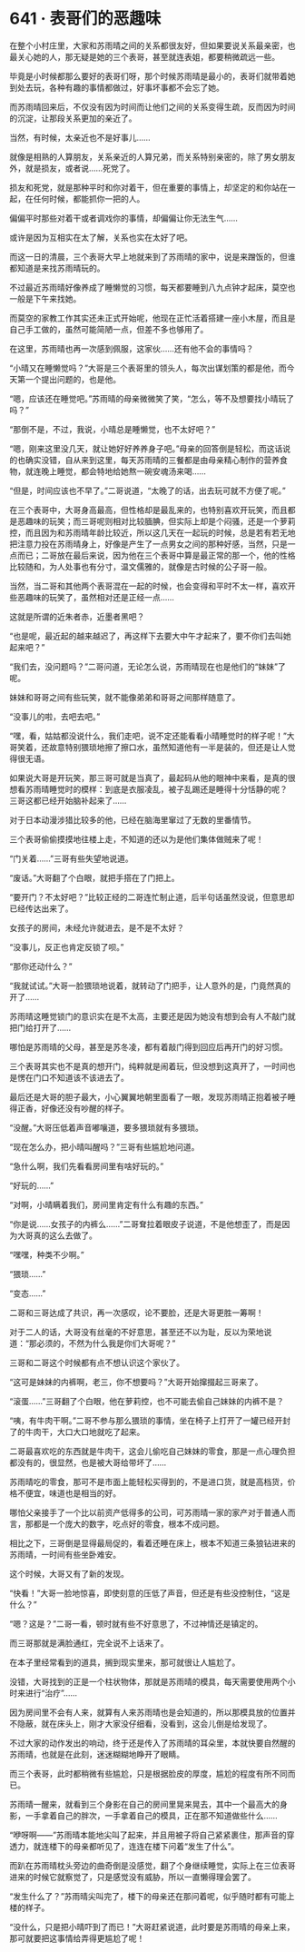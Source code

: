 # 641 · 表哥们的恶趣味

在整个小村庄里，大家和苏雨晴之间的关系都很友好，但如果要说关系最亲密，也最关心她的人，那无疑是她的三个表哥，甚至就连表姐，都要稍微疏远一些。

毕竟是小时候都那么要好的表哥们呀，那个时候苏雨晴是最小的，表哥们就带着她到处去玩，各种有趣的事情都做过，好事坏事都不会忘了她。

而苏雨晴回来后，不仅没有因为时间而让他们之间的关系变得生疏，反而因为时间的沉淀，让那段关系更加的亲近了。

当然，有时候，太亲近也不是好事儿……

就像是相熟的人算朋友，关系亲近的人算兄弟，而关系特别亲密的，除了男女朋友外，就是损友，或者说……死党了。

损友和死党，就是那种平时和你对着干，但在重要的事情上，却坚定的和你站在一起，在任何时候，都能抓你一把的人。

偏偏平时那些对着干或者调戏你的事情，却偏偏让你无法生气……

或许是因为互相实在太了解，关系也实在太好了吧。

而这一日的清晨，三个表哥大早上地就来到了苏雨晴的家中，说是来蹭饭的，但谁都知道是来找苏雨晴玩的。

不过最近苏雨晴好像养成了睡懒觉的习惯，每天都要睡到八九点钟才起床，莫空也一般是下午来找她。

而莫空的家教工作其实还未正式开始呢，他现在正忙活着搭建一座小木屋，而且是自己手工做的，虽然可能简陋一点，但差不多也够用了。

在这里，苏雨晴也再一次感到佩服，这家伙……还有他不会的事情吗？

“小晴又在睡懒觉吗？”大哥是三个表哥里的领头人，每次出谋划策的都是他，而今天第一个提出问题的，也是他。

“嗯，应该还在睡觉吧。”苏雨晴的母亲微微笑了笑，“怎么，等不及想要找小晴玩了吗？”

“那倒不是，不过，我说，小晴总是睡懒觉，也不太好吧？”

“嗯，刚来这里没几天，就让她好好养养身子吧。”母亲的回答倒是轻松，而这话说的也确实没错，自从来到这里，每天苏雨晴的三餐都是由母亲精心制作的营养食物，就连晚上睡觉，都会特地给她熬一碗安魂汤来喝……

“但是，时间应该也不早了。”二哥说道，“太晚了的话，出去玩可就不方便了呢。”

在三个表哥中，大哥身高最高，但性格却是最乱来的，也特别喜欢开玩笑，而且都是恶趣味的玩笑；而三哥呢则相对比较腼腆，但实际上却是个闷骚，还是一个萝莉控，而且因为和苏雨晴年龄比较近，所以这几天在一起玩的时候，总是若有若无地把注意力投在苏雨晴身上，好像是产生了一点男女之间的那种好感，当然，只是一点而已；二哥放在最后来说，因为他在三个表哥中算是最正常的那一个，他的性格比较随和，为人处事也有分寸，温文儒雅的，就像是古时候的公子哥一般。

当然，当二哥和其他两个表哥混在一起的时候，也会变得和平时不太一样，喜欢开些恶趣味的玩笑了，虽然相对还是正经一点……

这就是所谓的近朱者赤，近墨者黑吧？

“也是呢，最近起的越来越迟了，再这样下去要大中午才起来了，要不你们去叫她起来吧？”

“我们去，没问题吗？”二哥问道，无论怎么说，苏雨晴现在也是他们的“妹妹”了呢。

妹妹和哥哥之间有些玩笑，就不能像弟弟和哥哥之间那样随意了。

“没事儿的啦，去吧去吧。”

“嘿，看，姑姑都没说什么，我们走吧，说不定还能看看小晴睡觉时的样子呢！”大哥笑着，还故意特别猥琐地擦了擦口水，虽然知道他有一半是装的，但还是让人觉得很无语。

如果说大哥是开玩笑，那三哥可就是当真了，最起码从他的眼神中来看，是真的很想看苏雨晴睡觉时的模样：到底是衣服凌乱，被子乱踢还是睡得十分恬静的呢？\
三哥这都已经开始脑补起来了……

对于日本动漫涉猎比较多的他，已经在脑海里窜过了无数的里番情节。

三个表哥偷偷摸摸地往楼上走，不知道的还以为是他们集体做贼来了呢！

“门关着……”三哥有些失望地说道。

“废话。”大哥翻了个白眼，就把手搭在了门把上。

“要开门？不太好吧？”比较正经的二哥连忙制止道，后半句话虽然没说，但意思却已经传达出来了。

女孩子的房间，未经允许就进去，是不是不太好？

“没事儿，反正也肯定反锁了呗。”

“那你还动什么？”

“我就试试。”大哥一脸猥琐地说着，就转动了门把手，让人意外的是，门竟然真的开了……

苏雨晴这睡觉锁门的意识实在是不太高，主要还是因为她没有想到会有人不敲门就把门给打开了……

哪怕是苏雨晴的父母，甚至是苏冬凌，都有着敲门得到回应后再开门的好习惯。

三个表哥其实也不是真的想开门，纯粹就是闹着玩，但没想到这真开了，一时间也是愣在门口不知道该不该进去了。

最后还是大哥的胆子最大，小心翼翼地朝里面看了一眼，发现苏雨晴正抱着被子睡得正香，好像还没有吵醒的样子。

“没醒。”大哥压低着声音嘟嚷道，要多猥琐就有多猥琐。

“现在怎么办，把小晴叫醒吗？”三哥有些尴尬地问道。

“急什么啊，我们先看看房间里有啥好玩的。”

“好玩的……”

“对啊，小晴瞒着我们，房间里肯定有什么有趣的东西。”

“你是说……女孩子的内裤么……”二哥耷拉着眼皮子说道，不是他想歪了，而是因为大哥真的这么去做了。

“嘿嘿，种类不少啊。”

“猥琐……”

“变态……”

二哥和三哥达成了共识，再一次感叹，论不要脸，还是大哥更胜一筹啊！

对于二人的话，大哥没有丝毫的不好意思，甚至还不以为耻，反以为荣地说道：“那必须的，不然为什么我是你们大哥呢？”

三哥和二哥这个时候都有点不想认识这个家伙了。

“这可是妹妹的内裤啊，老三，你不想要吗？”大哥开始撺掇起三哥来了。

“滚蛋……”三哥翻了个白眼，他在萝莉控，也不可能去偷自己妹妹的内裤不是？

“咦，有牛肉干啊。”二哥不参与那么猥琐的事情，坐在椅子上打开了一罐已经开封了的牛肉干，大口大口地就吃了起来。

二哥最喜欢吃的东西就是牛肉干，这会儿偷吃自己妹妹的零食，那是一点心理负担都没有的，很显然，也是被大哥给带坏了……

苏雨晴吃的零食，那可不是市面上能轻松买得到的，不是进口货，就是高档货，价格不便宜，味道也是相当的好。

哪怕父亲接手了一个比以前资产低得多的公司，可苏雨晴一家的家产对于普通人而言，那都是一个庞大的数字，吃点好的零食，根本不成问题。

相比之下，三哥倒是显得最局促的，看着还睡在床上，根本不知道三条狼钻进来的苏雨晴，一时间有些坐卧难安。

这个时候，大哥又有了新的发现。

“快看！”大哥一脸地惊喜，即使刻意的压低了声音，但还是有些没控制住，“这是什么？”

“嗯？这是？”二哥一看，顿时就有些不好意思了，不过神情还是镇定的。

而三哥那就是满脸通红，完全说不上话来了。

在本子里经常看到的道具，搁到现实里来，那可就很让人尴尬了。

没错，大哥找到的正是一个柱状物体，那就是苏雨晴的模具，每天需要使用两个小时来进行“治疗”……

因为房间里不会有人来，就算有人来苏雨晴也是会知道的，所以那模具放的位置并不隐蔽，就在床头上，刚才大家没仔细看，没看到，这会儿倒是给发现了。

不过大家的动作发出的响动，终于还是传入了苏雨晴的耳朵里，本就快要自然醒的苏雨晴，也就是在此刻，迷迷糊糊地睁开了眼睛。

而三个表哥，此时都稍微有些尴尬，只是根据脸皮的厚度，尴尬的程度有所不同而已。

苏雨晴一醒来，就看到三个身影在自己的房间里晃来晃去，其中一个最高大的身影，一手拿着自己的胖次，一手拿着自己的模具，正在那不知道做些什么……

“咿呀啊——”苏雨晴本能地尖叫了起来，并且用被子将自己紧紧裹住，那声音的穿透力，就连楼下的母亲都听见了，连连在楼下问着“发生了什么”。

而趴在苏雨晴枕头旁边的曲奇倒是没感觉，翻了个身继续睡觉，实际上在三位表哥进来的时候它就察觉了，只是感觉没有威胁，所以一直懒得理会罢了。

“发生什么了？”苏雨晴尖叫完了，楼下的母亲还在那问着呢，似乎随时都有可能上楼的样子。

“没什么，只是把小晴吓到了而已！”大哥赶紧说道，此时要是苏雨晴的母亲上来，那可就要把这事情给弄得更尴尬了呢！
